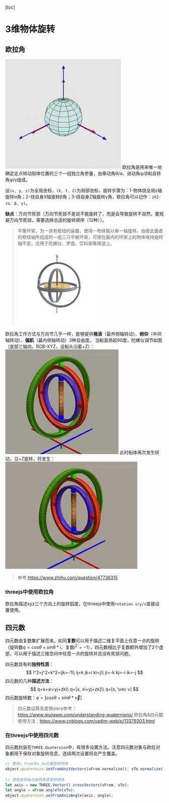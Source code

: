 [toc]

# 3维物体旋转

## 欧拉角
![欧拉角](./assets/欧拉角.gif)
欧拉角是用来唯一地确定定点转动刚体位置的三个一组独立角参量，由章动角θ/α、进动角ψ/β和自转角φ/γ组成。

设`(x, y, z)`为全局坐标，`(X, Y, Z)`为局部坐标，旋转步骤为：1-物体绕全局z轴旋转α角；2-绕自身X轴旋转β角；3-绕自身Z轴旋转γ角，欧拉角可以记作：`zXZ-(α, β, γ)`。

**缺点**：万向节死锁（万向节死锁不是说不能旋转了，而是会导致旋转不自然。要规避万向节死锁，需要选择合适的旋转顺序（12种））。
> 平衡环架，为一具有枢纽的装置，使得一物体能以单一轴旋转。由彼此垂直的枢纽轴所组成的一组三只平衡环架，可使在最内的环架上的物体维持旋转轴不变，应用于陀螺仪、罗盘、饮料架等用途上。
> ![平衡环架](assets/平衡环架.gif)

欧拉角工作方式与万向节几乎一样，能够提供**桶滚**（最外侧轴转动）、**俯仰**（中间轴转动）、**偏航**（最内侧轴转动）3种自由度。
当船首扬起90度，陀螺仪调节如图（底部三轴向，RGB-XYZ，设船头沿着+Z）：![万向节死锁](assets/万向节死锁.jpg)
此时船体再次发生转动，沿+Z旋转，将发生：
![万向节死锁](assets/万向节死锁.gif)

> 参考:https://www.zhihu.com/question/47736315


### threejs中使用欧拉角

欧拉角描述xyz三个方向上的旋转弧度，在threejs中使用`rotation.x/y/z`直接设置使用。

## 四元数

四元数由复数集扩展而来。如同**复数**可以用于描述二维复平面上任意一点的旋转（旋转数$q=cosθ+sinθ*i$，复数$i^2=-1$），四元数相比于复数额外增加了2个虚部，可以用于描述三维空间中任意一点的旋转并且没有死锁问题。

四元数具有的**独特性质**：
$$
i^2=j^2=k^2=ijk=-1\\
ij=k jk=i ki=j\\
ji=-k kj=-i ik=-j
$$
四元数的几种**描述方法**：
$$
q=s+xi+yj+zk\\
q=[s, xi+yj+zk]\\
q=[s, \vec v]
$$
四元数旋转数：$q=[cosθ+sinθ*\vec v]$

> 四元数运算及差值slerp参考：https://www.qiujiawei.com/understanding-quaternions/
> 欧拉角&四元数使用方法：https://www.cnblogs.com/vadim-web/p/13379203.html

### 在threejs中使用四元数

四元数封装在`THREE.Quaternion`中，有很多设置方法。注意四元数对象与欧拉对象都用于保存对象旋转信息，连续两次设置将会产生覆盖。

```js
// 使用v_from与v_to向量旋转物体
object.quaternion.setFromUnitVectors(vFrom.normalize(), vTo.normalize());

// 使用旋转轴与旋转角度旋转物体
let axis = new THREE.Vector().crossVectors(vFrom, vTo);
let angle = vFrom.angleTo(vTo);
object.quaternion.setFromAxisAngle(axis, angle);
```